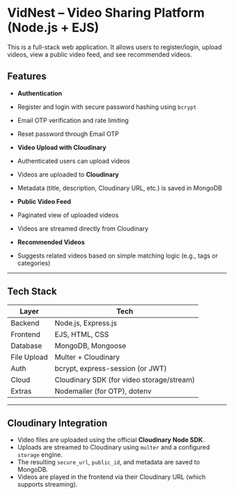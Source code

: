 #  VidNest – Video Sharing Platform (Node.js + EJS)

This is a full-stack web application. It allows users to register/login, upload videos, view a public video feed, and see recommended videos.

##  Features

-  **Authentication**
  - Register and login with secure password hashing using `bcrypt`
  - Email OTP verification and rate limiting
  - Reset password through Email OTP

-  **Video Upload with Cloudinary**
  - Authenticated users can upload videos
  - Videos are uploaded to **Cloudinary**
  - Metadata (title, description, Cloudinary URL, etc.) is saved in MongoDB

-  **Public Video Feed**
  - Paginated view of uploaded videos
  - Videos are streamed directly from Cloudinary

-  **Recommended Videos**
  - Suggests related videos based on simple matching logic (e.g., tags or categories)

---

##  Tech Stack

| Layer       | Tech                                      |
|-------------|-------------------------------------------|
| Backend     | Node.js, Express.js                       |
| Frontend    | EJS, HTML, CSS                            |
| Database    | MongoDB, Mongoose                         |
| File Upload | Multer + Cloudinary                       |
| Auth        | bcrypt, express-session (or JWT)          |
| Cloud       | Cloudinary SDK (for video storage/stream) |
| Extras      | Nodemailer (for OTP), dotenv              |

---

##  Cloudinary Integration

- Video files are uploaded using the official **Cloudinary Node SDK**.
- Uploads are streamed to Cloudinary using `multer` and a configured `storage` engine.
- The resulting `secure_url`, `public_id`, and metadata are saved to MongoDB.
- Videos are played in the frontend via their Cloudinary URL (which supports streaming).

   
